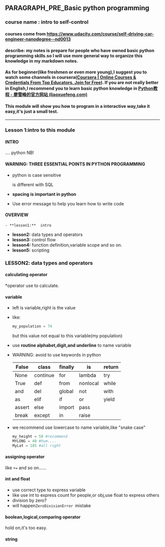 ## PARAGRAPH_PRE_Basic python programming
### course name : intro to self-control
#### courses come from https://www.udacity.com/course/self-driving-car-engineer-nanodegree--nd0013
#### describe: my notes is prepare for people who have owned basic python programming skills.so  I will use more general way to organize this knowledge in my markdown notes.

#### As for beginner(like freshmen or even more young),I suggest you to watch some channels in coursera([Coursera | Online Courses & Credentials From Top Educators. Join for Free](https://www.coursera.org/)). If you are not really better in English,I recommend you to learn basic python knowledge in [Python教程 - 廖雪峰的官方网站 (liaoxuefeng.com)](https://www.liaoxuefeng.com/wiki/1016959663602400/)

#### This module will show you how to program in a  interactive way,take it easy,it's just a small test.

***

### Lesson 1:intro to this module

#### INTRO

.... python NB!

#### WARNING: THREE ESSENTIAL POINTS IN PYTHON PROGRAMMING

- python is case sensitive

  is different with SQL

- **spacing is important in python**

- Use error message to help you learn how to write code

#### OVERVIEW

	- **lesson1:**  intro

- **lesson2:**  data types and operators
- **lesson3:**  control flow
- **lesson4:**  function definition,variable scope and so on.
- **lesson5:**  scripting

### LESSON2: data types and operators

#### calculating operator

*operator use to calculate.

#### variable 

- left is variable,right is the value

- like:

  ```python
  my_population = 74
  ```

  but this value not equal to this variable(my population)

- use **routine alphabet,digit,and underline** to name variable

- WARNING: avoid to use keywords in python

  | False  | class    | finally | is       | return |
  | ------ | -------- | ------- | -------- | ------ |
  | None   | continue | for     | lambda   | try    |
  | True   | def      | from    | nonlocal | while  |
  | and    | del      | global  | not      | with   |
  | as     | elif     | if      | or       | yield  |
  | assert | else     | import  | pass     |        |
  | break  | except   | in      | raise    |        |

- we recommend use lowercase to name variable,like "snake case"

  ```python
  my_height = 58 #recommend
  MYLONG = 40 #hum....
  MyLat = 105 #all right
  ```

#### assigning operator

like `+=` and so on......

#### int and float
- use correct type to express variable
- like use int to express count for people,or obj,use float to express others
- division by zero?
- will happen`ZeroDivisionError `mistake

#### boolean,logical,comparing operator
hold on,it's too easy.
#### string
